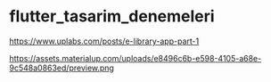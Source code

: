 # flutter_tasarim_denemeleri

https://www.uplabs.com/posts/e-library-app-part-1

https://assets.materialup.com/uploads/e8496c6b-e598-4105-a68e-9c548a0863ed/preview.png
